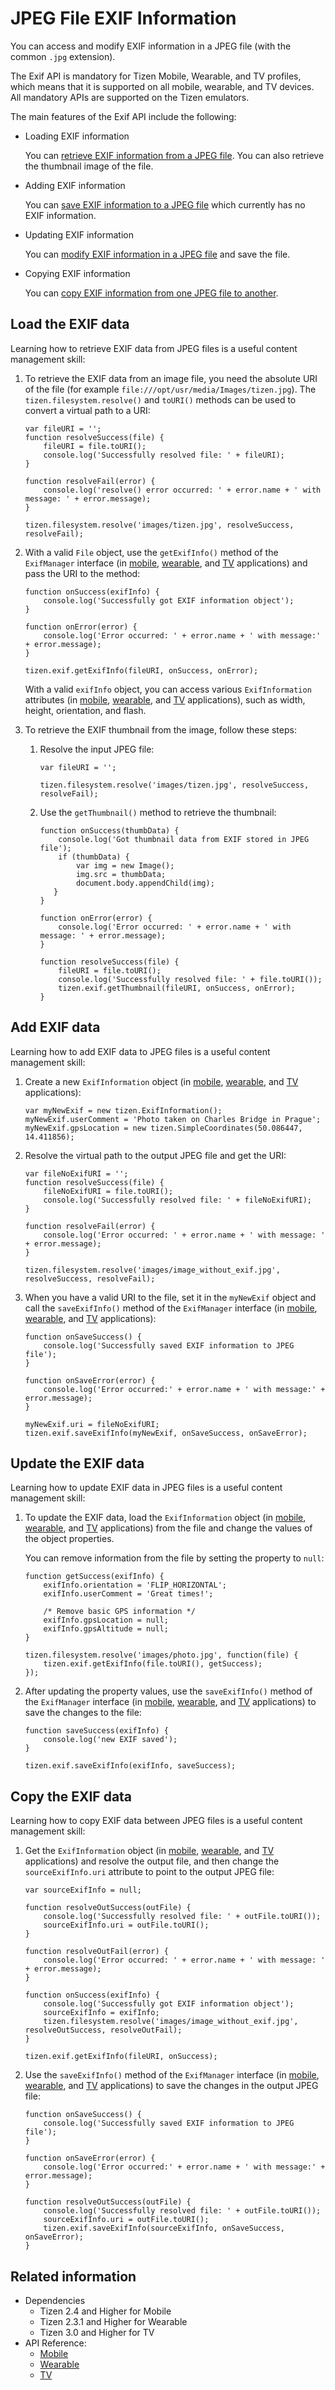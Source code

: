 # JPEG File EXIF Information

You can access and modify EXIF information in a JPEG file (with the common `.jpg` extension).

The Exif API is mandatory for Tizen Mobile, Wearable, and TV profiles, which means that it is supported on all mobile, wearable, and TV devices. All mandatory APIs are supported on the Tizen emulators.

The main features of the Exif API include the following:

- Loading EXIF information

  You can [retrieve EXIF information from a JPEG file](#loading-the-exif-data). You can also retrieve the thumbnail image of the file.

- Adding EXIF information

  You can [save EXIF information to  a JPEG file](#adding-exif-data) which currently has no EXIF information.

- Updating EXIF information

  You can [modify EXIF information in a JPEG file](#updating-the-exif-data) and save the file.

- Copying EXIF information

  You can [copy EXIF information from one JPEG file to another](#copying-the-exif-data).

## Load the EXIF data

Learning how to retrieve EXIF data from JPEG files is a useful content management skill:

1. To retrieve the EXIF data from an image file, you need the absolute URI of the file (for example `file:///opt/usr/media/Images/tizen.jpg`). The `tizen.filesystem.resolve()` and `toURI()` methods can be used to convert a virtual path to a URI:

   ```
   var fileURI = '';
   function resolveSuccess(file) {
       fileURI = file.toURI();
       console.log('Successfully resolved file: ' + fileURI);
   }

   function resolveFail(error) {
       console.log('resolve() error occurred: ' + error.name + ' with message: ' + error.message);
   }

   tizen.filesystem.resolve('images/tizen.jpg', resolveSuccess, resolveFail);
   ```

2. With a valid `File` object, use the `getExifInfo()` method of the `ExifManager` interface (in [mobile](../../api/latest/device_api/mobile/tizen/exif.html#ExifManager), [wearable](../../api/latest/device_api/wearable/tizen/exif.html#ExifManager), and [TV](../../api/latest/device_api/tv/tizen/exif.html#ExifManager) applications) and pass the URI to the method:

   ```
   function onSuccess(exifInfo) {
       console.log('Successfully got EXIF information object');
   }

   function onError(error) {
       console.log('Error occurred: ' + error.name + ' with message:' + error.message);
   }

   tizen.exif.getExifInfo(fileURI, onSuccess, onError);
   ```

   With a valid `exifInfo` object, you can access various `ExifInformation` attributes (in [mobile](../../api/latest/device_api/mobile/tizen/exif.html#ExifInformation), [wearable](../../api/latest/device_api/wearable/tizen/exif.html#ExifInformation), and [TV](../../api/latest/device_api/tv/tizen/exif.html#ExifInformation) applications), such as width, height, orientation, and flash.

3. To retrieve the EXIF thumbnail from the image, follow these steps:

   1. Resolve the input JPEG file:

      ```
      var fileURI = '';

      tizen.filesystem.resolve('images/tizen.jpg', resolveSuccess, resolveFail);
      ```

   2. Use the `getThumbnail()` method to retrieve the thumbnail:

      ```
      function onSuccess(thumbData) {
          console.log('Got thumbnail data from EXIF stored in JPEG file');
          if (thumbData) {
              var img = new Image();
              img.src = thumbData;
              document.body.appendChild(img);
         }
      }

      function onError(error) {
          console.log('Error occurred: ' + error.name + ' with message: ' + error.message);
      }

      function resolveSuccess(file) {
          fileURI = file.toURI();
          console.log('Successfully resolved file: ' + file.toURI());
          tizen.exif.getThumbnail(fileURI, onSuccess, onError);
      }
      ```

## Add EXIF data

Learning how to add EXIF data to JPEG files is a useful content management skill:

1. Create a new `ExifInformation` object (in [mobile](../../api/latest/device_api/mobile/tizen/exif.html#ExifInformation), [wearable](../../api/latest/device_api/wearable/tizen/exif.html#ExifInformation), and [TV](../../api/latest/device_api/tv/tizen/exif.html#ExifInformation) applications):

   ```
   var myNewExif = new tizen.ExifInformation();
   myNewExif.userComment = 'Photo taken on Charles Bridge in Prague';
   myNewExif.gpsLocation = new tizen.SimpleCoordinates(50.086447, 14.411856);
   ```

2. Resolve the virtual path to the output JPEG file and get the URI:

   ```
   var fileNoExifURI = '';
   function resolveSuccess(file) {
       fileNoExifURI = file.toURI();
       console.log('Successfully resolved file: ' + fileNoExifURI);
   }

   function resolveFail(error) {
       console.log('Error occurred: ' + error.name + ' with message: ' + error.message);
   }

   tizen.filesystem.resolve('images/image_without_exif.jpg', resolveSuccess, resolveFail);
   ```

3. When you have a valid URI to the file, set it in the `myNewExif` object and call the `saveExifInfo()` method of the  `ExifManager` interface (in [mobile](../../api/latest/device_api/mobile/tizen/exif.html#ExifManager), [wearable](../../api/latest/device_api/wearable/tizen/exif.html#ExifManager), and [TV](../../api/latest/device_api/tv/tizen/exif.html#ExifManager) applications):

   ```
   function onSaveSuccess() {
       console.log('Successfully saved EXIF information to JPEG file');
   }

   function onSaveError(error) {
       console.log('Error occurred:' + error.name + ' with message:' + error.message);
   }

   myNewExif.uri = fileNoExifURI;
   tizen.exif.saveExifInfo(myNewExif, onSaveSuccess, onSaveError);
   ```

## Update the EXIF data

Learning how to update EXIF data in JPEG files is a useful content management skill:

1. To update the EXIF data, load the `ExifInformation` object (in [mobile](../../api/latest/device_api/mobile/tizen/exif.html#ExifInformation), [wearable](../../api/latest/device_api/wearable/tizen/exif.html#ExifInformation), and [TV](../../api/latest/device_api/tv/tizen/exif.html#ExifInformation) applications) from the file and change the values of the object properties.

   You can remove information from the file by setting the property to `null`:

   ```
   function getSuccess(exifInfo) {
       exifInfo.orientation = 'FLIP_HORIZONTAL';
       exifInfo.userComment = 'Great times!';

       /* Remove basic GPS information */
       exifInfo.gpsLocation = null;
       exifInfo.gpsAltitude = null;
   }

   tizen.filesystem.resolve('images/photo.jpg', function(file) {
       tizen.exif.getExifInfo(file.toURI(), getSuccess);
   });
   ```

2. After updating the property values, use the `saveExifInfo()` method of the `ExifManager` interface (in [mobile](../../api/latest/device_api/mobile/tizen/exif.html#ExifManager), [wearable](../../api/latest/device_api/wearable/tizen/exif.html#ExifManager), and [TV](../../api/latest/device_api/tv/tizen/exif.html#ExifManager) applications) to save the changes to the file:

   ```
   function saveSuccess(exifInfo) {
       console.log('new EXIF saved');
   }

   tizen.exif.saveExifInfo(exifInfo, saveSuccess);
   ```

## Copy the EXIF data

Learning how to copy EXIF data between JPEG files is a useful content management skill:

1. Get the `ExifInformation` object (in [mobile](../../api/latest/device_api/mobile/tizen/exif.html#ExifInformation), [wearable](../../api/latest/device_api/wearable/tizen/exif.html#ExifInformation), and [TV](../../api/latest/device_api/tv/tizen/exif.html#ExifInformation) applications) and resolve the output file, and then change the `sourceExifInfo.uri` attribute to point to the output JPEG file:

   ```
   var sourceExifInfo = null;

   function resolveOutSuccess(outFile) {
       console.log('Successfully resolved file: ' + outFile.toURI());
       sourceExifInfo.uri = outFile.toURI();
   }

   function resolveOutFail(error) {
       console.log('Error occurred: ' + error.name + ' with message: ' + error.message);
   }

   function onSuccess(exifInfo) {
       console.log('Successfully got EXIF information object');
       sourceExifInfo = exifInfo;
       tizen.filesystem.resolve('images/image_without_exif.jpg', resolveOutSuccess, resolveOutFail);
   }

   tizen.exif.getExifInfo(fileURI, onSuccess);
   ```

2. Use the `saveExifInfo()` method of the `ExifManager` interface (in [mobile](../../api/latest/device_api/mobile/tizen/exif.html#ExifManager), [wearable](../../api/latest/device_api/wearable/tizen/exif.html#ExifManager), and [TV](../../api/latest/device_api/tv/tizen/exif.html#ExifManager) applications) to save the changes in the output JPEG file:

   ```
   function onSaveSuccess() {
       console.log('Successfully saved EXIF information to JPEG file');
   }

   function onSaveError(error) {
       console.log('Error occurred:' + error.name + ' with message:' + error.message);
   }

   function resolveOutSuccess(outFile) {
       console.log('Successfully resolved file: ' + outFile.toURI());
       sourceExifInfo.uri = outFile.toURI();
       tizen.exif.saveExifInfo(sourceExifInfo, onSaveSuccess, onSaveError);
   }
   ```

## Related information
* Dependencies   
   - Tizen 2.4 and Higher for Mobile
   - Tizen 2.3.1 and Higher for Wearable
   - Tizen 3.0 and Higher for TV
* API Reference:
  - [Mobile](../../api/latest/device_api/mobile/tizen/exif.html)
  - [Wearable](../../api/latest/device_api/wearable/tizen/exif.html)
  - [TV](../../api/latest/device_api/tv/tizen/exif.html)
